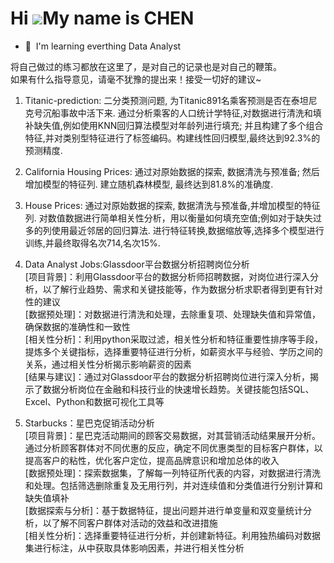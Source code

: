 Hi ![](https://user-images.githubusercontent.com/18350557/176309783-0785949b-9127-417c-8b55-ab5a4333674e.gif)My name is CHEN
================================================================================================================================

* 🧠  I'm learning everthing Data Analyst  

将自己做过的练习都放在这里了，是对自己的记录也是对自己的鞭策。  
如果有什么指导意见，请毫不犹豫的提出来！接受一切好的建议~  

1. Titanic-prediction: 二分类预测问题, 为Titanic891名乘客预测是否在泰坦尼克号沉船事故中活下来. 通过分析乘客的人口统计学特征,对数据进行清洗和填补缺失值,例如使用KNN回归算法模型对年龄列进行填充; 并且构建了多个组合特征,并对类别型特征进行了标签编码。构建线性回归模型,最终达到92.3%的预测精度.  

2. California Housing Prices: 通过对原始数据的探索, 数据清洗与预准备; 然后增加模型的特征列. 建立随机森林模型, 最终达到81.8%的准确度.  

3. House Prices: 通过对原始数据的探索, 数据清洗与预准备,并增加模型的特征列. 对数值数据进行简单相关性分析，用以衡量如何填充空值;例如对于缺失过多的列使用最近邻居的回归算法. 进行特征转换,数据缩放等,选择多个模型进行训练,并最终取得名次714,名次15%.  

4. Data Analyst Jobs:Glassdoor平台数据分析招聘岗位分析  
[项目背景]：利用Glassdoor平台的数据分析师招聘数据，对岗位进行深入分析，以了解行业趋势、需求和关键技能等，作为数据分析求职者得到更有针对性的建议  
[数据预处理]：对数据进行清洗和处理，去除重复项、处理缺失值和异常值，确保数据的准确性和一致性  
[相关性分析]：利用python采取过滤，相关性分析和特征重要性排序等手段，提炼多个关键指标，选择重要特征进行分析，如薪资水平与经验、学历之间的关系，通过相关性分析揭示影响薪资的因素  
[结果与建议]：通过对Glassdoor平台的数据分析招聘岗位进行深入分析，揭示了数据分析岗位在金融和科技行业的快速增长趋势。关键技能包括SQL、Excel、Python和数据可视化工具等  

5. Starbucks：星巴克促销活动分析  
[项目背景]：星巴克活动期间的顾客交易数据，对其营销活动结果展开分析。通过分析顾客群体对不同优惠的反应，确定不同优惠类型的目标客户群体，以提高客户的粘性，优化客户定位，提高品牌意识和增加总体的收入  
[数据预处理]：探索数据集，了解每一列特征所代表的内容，对数据进行清洗和处理。包括筛选删除重复及无用行列，并对连续值和分类值进行分别计算和缺失值填补  
[数据探索与分析]：基于数据特征，提出问题并进行单变量和双变量统计分析，以了解不同客户群体对活动的效益和改进措施  
[相关性分析]：选择重要特征进行分析，并创建新特征。利用独热编码对数据集进行标注，从中获取具体影响因素，并进行相关性分析  
